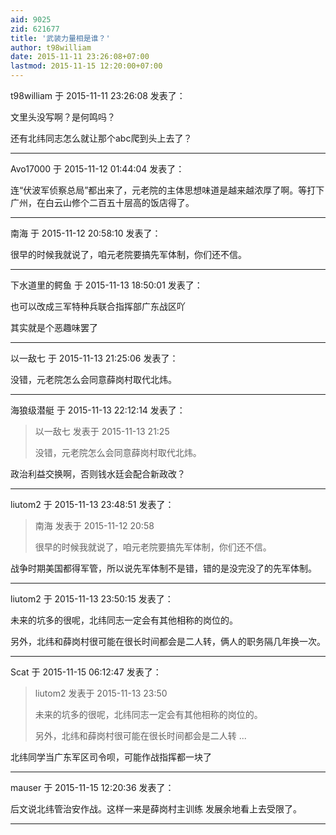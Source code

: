 ```yaml
---
aid: 9025
zid: 621677
title: '武装力量相是谁？'
author: t98william
date: 2015-11-11 23:26:08+07:00
lastmod: 2015-11-15 12:20:00+07:00
---
```


t98william 于 2015-11-11 23:26:08 发表了：

文里头没写啊？是何鸣吗？

还有北纬同志怎么就让那个abc爬到头上去了？

---------

Avo17000 于 2015-11-12 01:44:04 发表了：

连“伏波军侦察总局”都出来了，元老院的主体思想味道是越来越浓厚了啊。等打下广州，在白云山修个二百五十层高的饭店得了。

---------

南海 于 2015-11-12 20:58:10 发表了：

很早的时候我就说了，咱元老院要搞先军体制，你们还不信。

---------

下水道里的鳄鱼 于 2015-11-13 18:50:01 发表了：

也可以改成三军特种兵联合指挥部广东战区吖

其实就是个恶趣味罢了

---------

以一敌七 于 2015-11-13 21:25:06 发表了：

没错，元老院怎么会同意薛岗村取代北炜。

---------

海狼级潜艇 于 2015-11-13 22:12:14 发表了：

> 以一敌七 发表于 2015-11-13 21:25
> 
> 没错，元老院怎么会同意薛岗村取代北炜。



政治利益交换啊，否则钱水廷会配合新政改？

---------

liutom2 于 2015-11-13 23:48:51 发表了：

> 南海 发表于 2015-11-12 20:58
> 
> 很早的时候我就说了，咱元老院要搞先军体制，你们还不信。



战争时期美国都得军管，所以说先军体制不是错，错的是没完没了的先军体制。

---------

liutom2 于 2015-11-13 23:50:15 发表了：

未来的坑多的很呢，北纬同志一定会有其他相称的岗位的。

另外，北纬和薛岗村很可能在很长时间都会是二人转，俩人的职务隔几年换一次。

---------

Scat 于 2015-11-15 06:12:47 发表了：

> liutom2 发表于 2015-11-13 23:50
> 
> 未来的坑多的很呢，北纬同志一定会有其他相称的岗位的。
> 
> 另外，北纬和薛岗村很可能在很长时间都会是二人转 ...



北纬同学当广东军区司令呗，可能作战指挥都一块了

---------

mauser 于 2015-11-15 12:20:36 发表了：

后文说北纬管治安作战。这样一来是薛岗村主训练 发展余地看上去受限了。

---------

